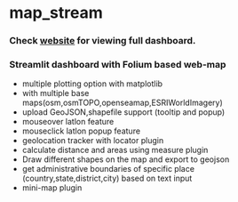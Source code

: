 # map_stream

### Check [website](https://mapstream-geosuren.streamlit.app/) for viewing full dashboard.

### Streamlit dashboard with Folium based web-map
* multiple plotting option with matplotlib
* with multiple base maps(osm,osmTOPO,openseamap,ESRIWorldImagery)
* upload GeoJSON,shapefile support (tooltip and popup)
* mouseover latlon feature
* mouseclick latlon popup feature
* geolocation tracker with locator plugin
* calculate distance and areas using measure plugin
* Draw different shapes on the map and export to geojson
* get administrative boundaries of specific place (country,state,district,city) based on text input
* mini-map plugin
